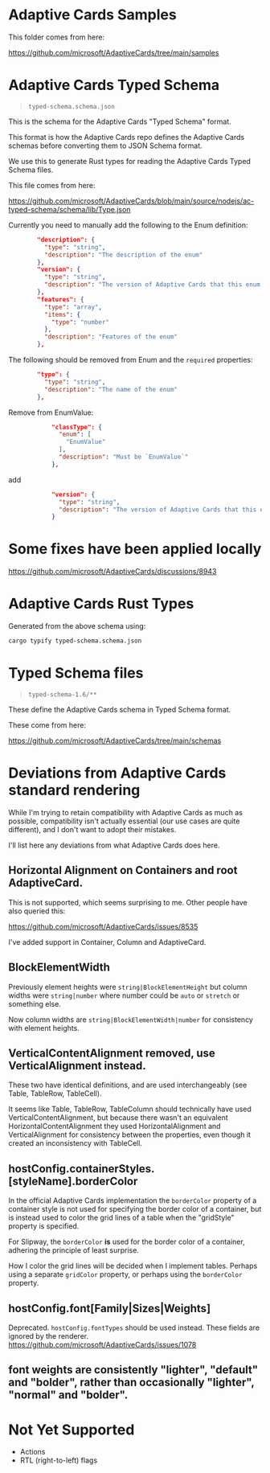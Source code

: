 # Adaptive Cards Samples

This folder comes from here:

https://github.com/microsoft/AdaptiveCards/tree/main/samples


# Adaptive Cards Typed Schema

> `typed-schema.schema.json`

This is the schema for the Adaptive Cards "Typed Schema" format.

This format is how the Adaptive Cards repo defines the Adaptive Cards schemas before converting them to JSON Schema format.

We use this to generate Rust types for reading the Adaptive Cards Typed Schema files.

This file comes from here:

https://github.com/microsoft/AdaptiveCards/blob/main/source/nodejs/ac-typed-schema/schema/lib/Type.json

Currently you need to manually add the following to the Enum definition:

```json
        "description": {
          "type": "string",
          "description": "The description of the enum"
        },
        "version": {
          "type": "string",
          "description": "The version of Adaptive Cards that this enum was introduced in"
        },
        "features": {
          "type": "array",
          "items": {
            "type": "number"
          },
          "description": "Features of the enum"
        },
```

The following should be removed from Enum and the `required` properties:
```json
        "type": {
          "type": "string",
          "description": "The name of the enum"
        },
```

Remove from EnumValue:
```json
            "classType": {
              "enum": [
                "EnumValue"
              ],
              "description": "Must be `EnumValue`"
            },
```
add
```json
            "version": {
              "type": "string",
              "description": "The version of Adaptive Cards that this enum value was introduced in"
            }
```

# Some fixes have been applied locally

https://github.com/microsoft/AdaptiveCards/discussions/8943


# Adaptive Cards Rust Types

Generated from the above schema using:
```sh
cargo typify typed-schema.schema.json
```


# Typed Schema files

> `typed-schema-1.6/**`

These define the Adaptive Cards schema in Typed Schema format.

These come from here:

https://github.com/microsoft/AdaptiveCards/tree/main/schemas


# Deviations from Adaptive Cards standard rendering

While I'm trying to retain compatibility with Adaptive Cards as much as possible,
compatibility isn't actually essential (our use cases are quite different), and I don't want
to adopt their mistakes.

I'll list here any deviations from what Adaptive Cards does here.

## Horizontal Alignment on Containers and root AdaptiveCard.

This is not supported, which seems surprising to me. Other people have also queried this:

https://github.com/microsoft/AdaptiveCards/issues/8535

I've added support in Container, Column and AdaptiveCard.

## BlockElementWidth

Previously element heights were `string|BlockElementHeight` but column widths were `string|number` where number could be `auto` or `stretch` or something else.

Now column widths are `string|BlockElementWidth|number` for consistency with element heights.

## VerticalContentAlignment removed, use VerticalAlignment instead.

These two have identical definitions, and are used interchangeably (see Table, TableRow, TableCell).

It seems like Table, TableRow, TableColumn should technically have used VerticalContentAlignment, but because there
wasn't an equivalent HorizontalContentAlignment they used HorizontalAlignment and VerticalAlignment for consistency
between the properties, even though it created an inconsistency with TableCell.

## hostConfig.containerStyles.[styleName].borderColor

In the official Adaptive Cards implementation the `borderColor` property of a container style is not used for
specifying the border color of a container, but is instead used to color the grid lines of a table when 
the "gridStyle" property is specified.

For Slipway, the `borderColor` **is** used for the border color of a container, adhering the principle of least
surprise.

How I color the grid lines will be decided when I implement tables. Perhaps using a separate `gridColor` property, or perhaps using the `borderColor` property.

## hostConfig.font[Family|Sizes|Weights]

Deprecated. `hostConfig.fontTypes` should be used instead. These fields are ignored by the renderer.
https://github.com/microsoft/AdaptiveCards/issues/1078


## font weights are consistently "lighter", "default" and "bolder", rather than occasionally "lighter", "normal" and "bolder".

# Not Yet Supported

- Actions
- RTL (right-to-left) flags
